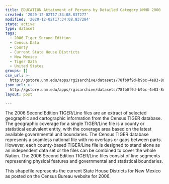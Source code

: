 ```yaml
---
title: EDUCATION Attainment of Persons by Detailed Category NMHD 2000
created: '2020-12-02T17:34:08.837277'
modified: '2020-12-02T17:34:08.837284'
state: active
type: dataset
tags:
  - 2006 Tiger Second Edition
  - Census Data
  - County
  - Current State House Districts
  - New Mexico
  - Tiger Data
  - United States
groups: []
csv_url: >-
  http://gstore.unm.edu/apps/rgisarchive/datasets/78fb0f9d-b9bc-4e83-8d0a-e2941d863c8c/nmh249data401810571_sth_view.derived.csv
json_url: >-
  http://gstore.unm.edu/apps/rgisarchive/datasets/78fb0f9d-b9bc-4e83-8d0a-e2941d863c8c/nmh249data401810571_sth_view.derived.json
layout: post

---
```

The 2006 Second Edition TIGER/Line files are an extract of selected geographic and cartographic information from the Census TIGER database.  The geographic coverage for a single TIGER/Line file is a county or statistical equivalent entity, with the coverage area based on the latest available governmental unit boundaries. The Census TIGER database represents a seamless national file with no overlaps or gaps between parts.  However, each county-based TIGER/Line file is designed to stand alone as an independent data set or the files can be combined to cover the whole Nation.  The 2006 Second Edition  TIGER/Line files consist of line segments representing physical features and governmental and statistical boundaries.  

This shapefile represents the current State House Districts for New Mexico as posted on the Census Bureau website for 2006.
